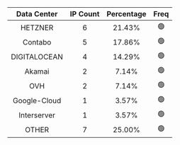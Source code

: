 | Data Center | IP Count | Percentage | Freq |
|:------------:|:--------:|:-----------:|:-----:|
| HETZNER | 6 | 21.43% | 🟢 |
| Contabo | 5 | 17.86% | 🟢 |
| DIGITALOCEAN | 4 | 14.29% | 🟢 |
| Akamai | 2 | 7.14% | 🟢 |
| OVH | 2 | 7.14% | 🟢 |
| Google-Cloud | 1 | 3.57% | 🟢 |
| Interserver | 1 | 3.57% | 🟢 |
| OTHER | 7 | 25.00% | 🟢 |